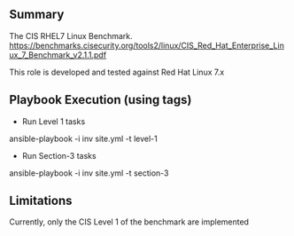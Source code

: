 ## Summary

The CIS RHEL7 Linux Benchmark. https://benchmarks.cisecurity.org/tools2/linux/CIS_Red_Hat_Enterprise_Linux_7_Benchmark_v2.1.1.pdf

This role is developed and tested against Red Hat Linux 7.x

## Playbook Execution (using tags)

  * Run Level 1 tasks

ansible-playbook -i inv site.yml -t level-1

  * Run Section-3 tasks

ansible-playbook -i inv site.yml -t section-3

## Limitations

Currently, only the CIS Level 1 of the benchmark are implemented
